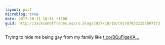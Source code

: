 ```yaml
---
layout: post
microblog: true
date: 2017-10-11 10:51 +1300
guid: http://JacksonOfTrades.micro.blog/2017/10/10/t917870322153607173.html
---
```

Trying to hide me being gay from my family like [t.co/8QuFlgeKA...](https://t.co/8QuFlgeKAW)
